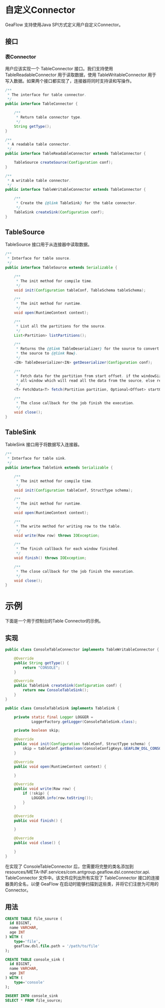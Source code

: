 # 自定义Connector

GeaFlow 支持使用Java SPI方式定义用户自定义Connector。
## 接口
### 表Connector
用户应该实现一个 TableConnector 接口。我们支持使用 TableReadableConnector 用于读取数据，使用 TableWritableConnector 用于写入数据。如果两个接口都实现了，连接器将同时支持读和写操作。

```java
/**
 * The interface for table connector.
 */
public interface TableConnector {

    /**
     * Return table connector type.
     */
    String getType();
}

/**
 * A readable table connector.
 */
public interface TableReadableConnector extends TableConnector {

    TableSource createSource(Configuration conf);
}

/**
 * A writable table connector.
 */
public interface TableWritableConnector extends TableConnector {

    /**
     * Create the {@link TableSink} for the table connector.
     */
    TableSink createSink(Configuration conf);
}
```

## TableSource
TableSource 接口用于从连接器中读取数据。

```java
/**
 * Interface for table source.
 */
public interface TableSource extends Serializable {

    /**
     * The init method for compile time.
     */
    void init(Configuration tableConf, TableSchema tableSchema);

    /**
     * The init method for runtime.
     */
    void open(RuntimeContext context);

    /**
     * List all the partitions for the source.
     */
    List<Partition> listPartitions();

    /**
     * Returns the {@link TableDeserializer} for the source to convert data read from
     * the source to {@link Row}.
     */
    <IN> TableDeserializer<IN> getDeserializer(Configuration conf);

    /**
     * Fetch data for the partition from start offset. if the windowSize is -1, it represents an
     * all-window which will read all the data from the source, else return widow size for data.
     */
    <T> FetchData<T> fetch(Partition partition, Optional<Offset> startOffset, long windowSize) throws IOException;

    /**
     * The close callback for the job finish the execution.
     */
    void close();
}

```

## TableSink
TableSink 接口用于将数据写入连接器。

```java
/**
 * Interface for table sink.
 */
public interface TableSink extends Serializable {

    /**
     * The init method for compile time.
     */
    void init(Configuration tableConf, StructType schema);

    /**
     * The init method for runtime.
     */
    void open(RuntimeContext context);

    /**
     * The write method for writing row to the table.
     */
    void write(Row row) throws IOException;

    /**
     * The finish callback for each window finished.
     */
    void finish() throws IOException;

    /**
     * The close callback for the job finish the execution.
     */
    void close();
}
```

# 示例
下面是一个用于控制台的Table Connector的示例。
## 实现

```java
public class ConsoleTableConnector implements TableWritableConnector {

    @Override
    public String getType() {
        return "CONSOLE";
    }

    @Override
    public TableSink createSink(Configuration conf) {
        return new ConsoleTableSink();
    }
}

public class ConsoleTableSink implements TableSink {

    private static final Logger LOGGER = 
			LoggerFactory.getLogger(ConsoleTableSink.class);

    private boolean skip;

    @Override
    public void init(Configuration tableConf, StructType schema) {
        skip = tableConf.getBoolean(ConsoleConfigKeys.GEAFLOW_DSL_CONSOLE_SKIP);
    }

    @Override
    public void open(RuntimeContext context) {

    }

    @Override
    public void write(Row row) {
        if (!skip) {
            LOGGER.info(row.toString());
        }
    }

    @Override
    public void finish() {

    }

    @Override
    public void close() {

    }
}
```
在实现了 ConsoleTableConnector 后，您需要将完整的类名添加到 resources/META-INF.services/com.antgroup.geaflow.dsl.connector.api.
TableConnector 文件中。该文件应列出所有实现了 TableConnector 接口的连接器类的全名，以便 GeaFlow 在启动时能够扫描到这些类，并将它们注册为可用的Connector。

## 用法

```sql
CREATE TABLE file_source (
  id BIGINT,
  name VARCHAR,
  age INT
) WITH (
    type='file',
    geaflow.dsl.file.path = '/path/to/file'
);

CREATE TABLE console_sink (
  id BIGINT,
  name VARCHAR,
  age INT
) WITH (
    type='console'
);

INSERT INTO console_sink
SELECT * FROM file_source;
```
